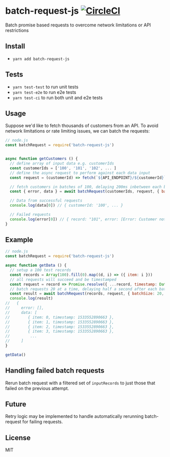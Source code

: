 # batch-request-js [![CircleCI](https://circleci.com/gh/kunal-mandalia/batch-request-js.svg?style=svg)](https://circleci.com/gh/kunal-mandalia/batch-request-js)
Batch promise based requests to overcome network limitations or API restrictions

## Install
- `yarn add batch-request-js`

## Tests

- `yarn test-test` to run unit tests
- `yarn test-e2e` to run e2e tests
- `yarn test-ci` to run both unit and e2e tests

## Usage

Suppose we'd like to fetch thousands of customers from an API. To avoid network limitations or rate limiting issues, we can batch the requests:


```js
// node.js
const batchRequest = require('batch-request-js')


async function getCustomers () {
  // define array of input data e.g. customerIds
  const customerIds = ['100', '101', '102', ... ]
  // define the async request to perform against each data input
  const request = (customerId) => fetch(`${API_ENDPOINT}/${customerId}`).then(response => response.json())

  // fetch customers in batches of 100, delaying 200ms inbetween each batch request
  const { error, data } = await batchRequest(customerIds, request, { batchSize: 100, delay: 200 })

  // Data from successful requests
  console.log(data[0]) // { customerId: '100', ... }

  // Failed requests
  console.log(error[0]) // { record: "101", error: [Error: Customer not found] }
}
```

## Example

```js
// node.js
const batchRequest = require('batch-request-js')

async function getData () {
  // setup a 100 test records
  const records = Array(100).fill(0).map((d, i) => ({ item: i }))
  // all requests will succeed and be timestamped
  const request = record => Promise.resolve({ ...record, timestamp: Date.now() })
  // batch requests 20 at a time, delaying half a second after each batch request
  const result = await batchRequest(records, request, { batchSize: 20, delay: 500 })
  console.log(result)
//   { 
//     error: [],
//     data: [
//        { item: 0, timestamp: 1533552890663 },
//        { item: 1, timestamp: 1533552890663 },
//        { item: 2, timestamp: 1533552890663 },
//        { item: 3, timestamp: 1533552890663 },
//         ...
//     ]
}

getData()
```

## Handling failed batch requests

Rerun batch request with a filtered set of `inputRecords` to just those that failed on the previous attempt.

## Future
Retry logic may be implemented to handle automatically rerunning batch-request for failing requests.

## License
MIT